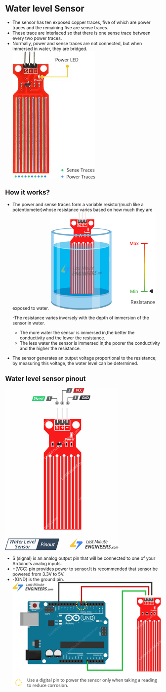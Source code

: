 # Water level Sensor

- The sensor has ten exposed copper traces, five of which are power traces and the remaining five are sense traces.
- These trace are interlaced so that there is one sense trace between every two power traces.
- Normally, power and sense traces are not connected, but when immersed in water, they are bridged.
![Sensor](IMG/Water-Level-Sensor.jpg)

## How it works?

- The power and sense traces form a variable resistor(much like a potentiometer)whose resistance varies based on how much they are exposed to water.
![Working](IMG/Water-Level-Sensor-Working.gif)

  -The resistance varies inversely with the depth of immersion of the sensor in water.
  - The more water the sensor is immersed in,the  better the conductivity and the lower the resistance.
  - The less water the sensor is immersed in,the poorer the conductivity and the higher the resistance.
- The sensor generates an output voltage proportional to the resistance; by measuring this voltage, the water level can be determined.  

## Water level sensor pinout

![Pinout](IMG/Water-Level-Sensor-Pinout.png)

- S (signal) is an analog output pin that will be  connected to one of your Arduino's analog inputs.
- +(VCC) pin provides power to sensor.It is recommended that sensor be powered from 3.3V to 5V.
- -(GND) is the ground pin.
![Arduino](IMG/Wiring-Water-Level-Sensor-with-Arduino.png)
